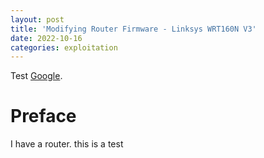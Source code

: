 ```yaml
---
layout: post
title: 'Modifying Router Firmware - Linksys WRT160N V3'
date: 2022-10-16
categories: exploitation
---
```


Test [Google](https://google.com).

# Preface

I have a router.
this is a test
